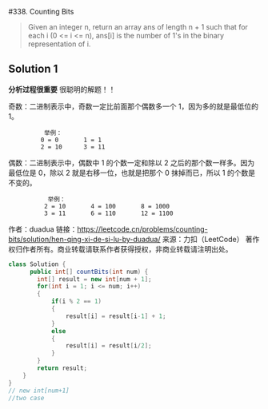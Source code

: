 #338. Counting Bits

>Given an integer n, return an array ans of length n + 1 such that for each i (0 <= i <= n), ans[i] is the number of 1's in the binary representation of i.

## Solution 1
**分析过程很重要** 很聪明的解题！！

奇数：二进制表示中，奇数一定比前面那个偶数多一个 1，因为多的就是最低位的 1。
```
          举例： 
         0 = 0       1 = 1
         2 = 10      3 = 11
```
偶数：二进制表示中，偶数中 1 的个数一定和除以 2 之后的那个数一样多。因为最低位是 0，除以 2 就是右移一位，也就是把那个 0 抹掉而已，所以 1 的个数是不变的。
```
           举例：
          2 = 10       4 = 100       8 = 1000
          3 = 11       6 = 110       12 = 1100
```
作者：duadua
链接：https://leetcode.cn/problems/counting-bits/solution/hen-qing-xi-de-si-lu-by-duadua/
来源：力扣（LeetCode）
著作权归作者所有。商业转载请联系作者获得授权，非商业转载请注明出处。

```java
class Solution {
      public int[] countBits(int num) {
        int[] result = new int[num + 1];
        for(int i = 1; i <= num; i++)
        {
            if(i % 2 == 1)
            {
                result[i] = result[i-1] + 1;
            }
            else
            {
                result[i] = result[i/2];
            }
        }
        return result;
    }
}
// new int[num+1]
//two case
```